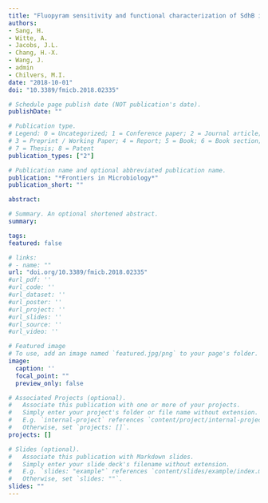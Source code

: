 ```yaml
---
title: "Fluopyram sensitivity and functional characterization of SdhB in the Fusarium solani species complex causing soybean sudden death syndrome"
authors:
- Sang, H.
- Witte, A.
- Jacobs, J.L.
- Chang, H.-X.
- Wang, J.
- admin
- Chilvers, M.I.
date: "2018-10-01"
doi: "10.3389/fmicb.2018.02335"

# Schedule page publish date (NOT publication's date).
publishDate: ""

# Publication type.
# Legend: 0 = Uncategorized; 1 = Conference paper; 2 = Journal article;
# 3 = Preprint / Working Paper; 4 = Report; 5 = Book; 6 = Book section;
# 7 = Thesis; 8 = Patent
publication_types: ["2"]

# Publication name and optional abbreviated publication name.
publication: "*Frontiers in Microbiology*"
publication_short: ""

abstract: 

# Summary. An optional shortened abstract.
summary: 

tags:
featured: false

# links:
# - name: ""
url: "doi.org/10.3389/fmicb.2018.02335"
#url_pdf: ''
#url_code: ''
#url_dataset: ''
#url_poster: ''
#url_project: ''
#url_slides: ''
#url_source: ''
#url_video: ''

# Featured image
# To use, add an image named `featured.jpg/png` to your page's folder. 
image:
  caption: ''
  focal_point: ""
  preview_only: false

# Associated Projects (optional).
#   Associate this publication with one or more of your projects.
#   Simply enter your project's folder or file name without extension.
#   E.g. `internal-project` references `content/project/internal-project/index.md`.
#   Otherwise, set `projects: []`.
projects: []

# Slides (optional).
#   Associate this publication with Markdown slides.
#   Simply enter your slide deck's filename without extension.
#   E.g. `slides: "example"` references `content/slides/example/index.md`.
#   Otherwise, set `slides: ""`.
slides: ""
---
```


